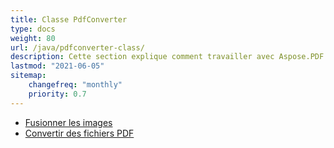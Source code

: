 ```yaml
---
title: Classe PdfConverter
type: docs
weight: 80
url: /java/pdfconverter-class/
description: Cette section explique comment travailler avec Aspose.PDF Facades en utilisant la classe PdfConverter.
lastmod: "2021-06-05"
sitemap:
    changefreq: "monthly"
    priority: 0.7
---
```


- [Fusionner les images](/pdf/java/merge-images/)
- [Convertir des fichiers PDF](/pdf/java/convert-pdf-file/)